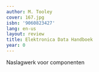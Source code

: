 ```yaml
---
author: M. Tooley
cover: 167.jpg
isbn: '9060823427'
lang: en-us
layout: review
title: Elektronica Data Handboek
year: 0
---
```

Naslagwerk voor componenten
